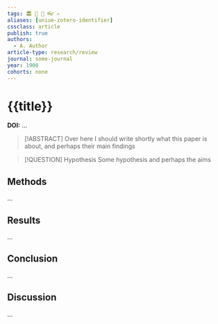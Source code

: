 ```yaml
---
tags: 🏛 🔬 🚀 👓 ✍️
aliases: [uniue-zotero-identifier]
cssclass: article
publish: true
authors:
  - A. Author
article-type: research/review
journal: some-journal
year: 1900
cohorts: none
---
```

# {{title}}
**DOI:** ...

> [!ABSTRACT]
> Over here I should write shortly what this paper is about, and perhaps their main findings

> [!QUESTION] Hypothesis
> Some hypothesis and perhaps the aims

## Methods
...

## Results
...

## Conclusion
...

## Discussion
...
